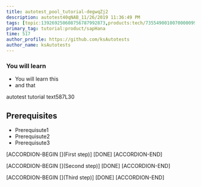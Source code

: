 ```yaml
---
title: autotest_pool_tutorial-degwqZj2
description: autotest40qNAB_11/26/2019 11:36:49 PM
tags: [topic:139269250608756787992873,products:tech/73554900100700000996,tutorial:experience/advanced]
primary_tag: tutorial:product/sapHana
time: 517
author_profile: https://github.com/ksAutotests
author_name: ksAutotests
---
```

### You will learn
- You will learn this
- and that

autotest tutorial text587L30

## Prerequisites
- Prerequisute1
- Prerequisute2
- Prerequisute3

[ACCORDION-BEGIN [](First step)]
[DONE]
[ACCORDION-END]

[ACCORDION-BEGIN [](Second step)]
[DONE]
[ACCORDION-END]

[ACCORDION-BEGIN [](Third step)]
[DONE]
[ACCORDION-END]


